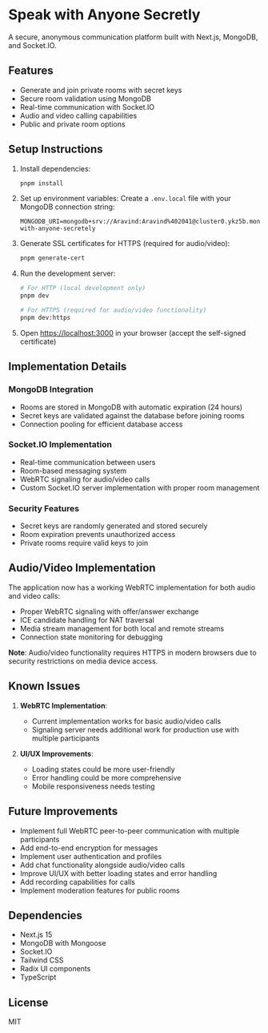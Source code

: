 # Speak with Anyone Secretly

A secure, anonymous communication platform built with Next.js, MongoDB, and Socket.IO.

## Features

- Generate and join private rooms with secret keys
- Secure room validation using MongoDB
- Real-time communication with Socket.IO
- Audio and video calling capabilities
- Public and private room options

## Setup Instructions

1. Install dependencies:
   ```bash
   pnpm install
   ```

2. Set up environment variables:
   Create a `.env.local` file with your MongoDB connection string:
   ```
   MONGODB_URI=mongodb+srv://Aravind:Aravind%402041@cluster0.ykz5b.mongodb.net/speak-with-anyone-secretely
   ```

3. Generate SSL certificates for HTTPS (required for audio/video):
   ```bash
   pnpm generate-cert
   ```

4. Run the development server:
   ```bash
   # For HTTP (local development only)
   pnpm dev
   
   # For HTTPS (required for audio/video functionality)
   pnpm dev:https
   ```

5. Open [https://localhost:3000](https://localhost:3000) in your browser (accept the self-signed certificate)

## Implementation Details

### MongoDB Integration
- Rooms are stored in MongoDB with automatic expiration (24 hours)
- Secret keys are validated against the database before joining rooms
- Connection pooling for efficient database access

### Socket.IO Implementation
- Real-time communication between users
- Room-based messaging system
- WebRTC signaling for audio/video calls
- Custom Socket.IO server implementation with proper room management

### Security Features
- Secret keys are randomly generated and stored securely
- Room expiration prevents unauthorized access
- Private rooms require valid keys to join

## Audio/Video Implementation

The application now has a working WebRTC implementation for both audio and video calls:

- Proper WebRTC signaling with offer/answer exchange
- ICE candidate handling for NAT traversal
- Media stream management for both local and remote streams
- Connection state monitoring for debugging

**Note**: Audio/video functionality requires HTTPS in modern browsers due to security restrictions on media device access.

## Known Issues

1. **WebRTC Implementation**:
   - Current implementation works for basic audio/video calls
   - Signaling server needs additional work for production use with multiple participants

2. **UI/UX Improvements**:
   - Loading states could be more user-friendly
   - Error handling could be more comprehensive
   - Mobile responsiveness needs testing

## Future Improvements

- Implement full WebRTC peer-to-peer communication with multiple participants
- Add end-to-end encryption for messages
- Implement user authentication and profiles
- Add chat functionality alongside audio/video calls
- Improve UI/UX with better loading states and error handling
- Add recording capabilities for calls
- Implement moderation features for public rooms

## Dependencies

- Next.js 15
- MongoDB with Mongoose
- Socket.IO
- Tailwind CSS
- Radix UI components
- TypeScript

## License

MIT